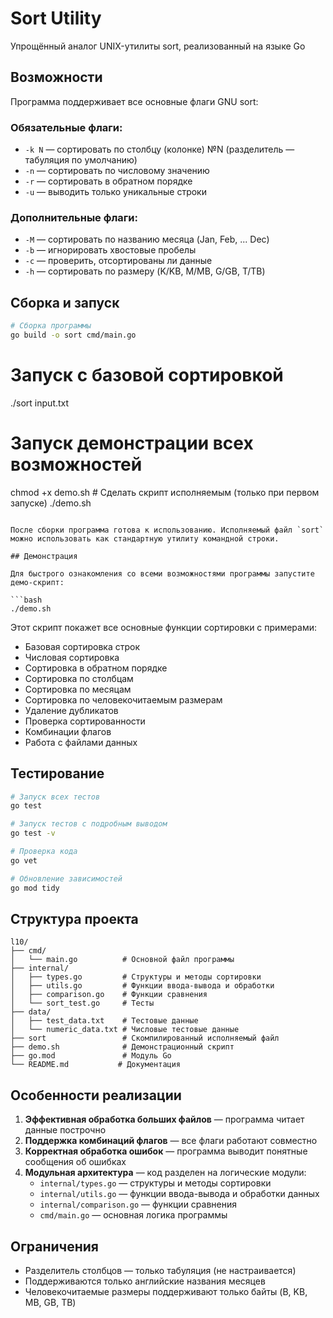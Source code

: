 # Sort Utility

Упрощённый аналог UNIX-утилиты sort, реализованный на языке Go

## Возможности

Программа поддерживает все основные флаги GNU sort:

### Обязательные флаги:
- `-k N` — сортировать по столбцу (колонке) №N (разделитель — табуляция по умолчанию)
- `-n` — сортировать по числовому значению
- `-r` — сортировать в обратном порядке
- `-u` — выводить только уникальные строки

### Дополнительные флаги:
- `-M` — сортировать по названию месяца (Jan, Feb, ... Dec)
- `-b` — игнорировать хвостовые пробелы
- `-c` — проверить, отсортированы ли данные
- `-h` — сортировать по размеру (K/KB, M/MB, G/GB, T/TB)

## Сборка и запуск

```bash
# Сборка программы
go build -o sort cmd/main.go
```

# Запуск с базовой сортировкой
./sort input.txt

# Запуск демонстрации всех возможностей
chmod +x demo.sh  # Сделать скрипт исполняемым (только при первом запуске)
./demo.sh
```

После сборки программа готова к использованию. Исполняемый файл `sort` можно использовать как стандартную утилиту командной строки.

## Демонстрация

Для быстрого ознакомления со всеми возможностями программы запустите демо-скрипт:

```bash
./demo.sh
```

Этот скрипт покажет все основные функции сортировки с примерами:
- Базовая сортировка строк
- Числовая сортировка
- Сортировка в обратном порядке
- Сортировка по столбцам
- Сортировка по месяцам
- Сортировка по человекочитаемым размерам
- Удаление дубликатов
- Проверка сортированности
- Комбинации флагов
- Работа с файлами данных

## Тестирование

```bash
# Запуск всех тестов
go test

# Запуск тестов с подробным выводом
go test -v

# Проверка кода
go vet

# Обновление зависимостей
go mod tidy
```

## Структура проекта

```
l10/
├── cmd/
│   └── main.go          # Основной файл программы
├── internal/
│   ├── types.go         # Структуры и методы сортировки
│   ├── utils.go         # Функции ввода-вывода и обработки
│   ├── comparison.go    # Функции сравнения
│   └── sort_test.go     # Тесты
├── data/
│   ├── test_data.txt    # Тестовые данные
│   └── numeric_data.txt # Числовые тестовые данные
├── sort                 # Скомпилированный исполняемый файл
├── demo.sh              # Демонстрационный скрипт
├── go.mod               # Модуль Go
└── README.md           # Документация
```

## Особенности реализации

1. **Эффективная обработка больших файлов** — программа читает данные построчно
2. **Поддержка комбинаций флагов** — все флаги работают совместно
3. **Корректная обработка ошибок** — программа выводит понятные сообщения об ошибках
4. **Модульная архитектура** — код разделен на логические модули:
   - `internal/types.go` — структуры и методы сортировки
   - `internal/utils.go` — функции ввода-вывода и обработки данных
   - `internal/comparison.go` — функции сравнения
   - `cmd/main.go` — основная логика программы


## Ограничения

- Разделитель столбцов — только табуляция (не настраивается)
- Поддерживаются только английские названия месяцев
- Человекочитаемые размеры поддерживают только байты (B, KB, MB, GB, TB) 